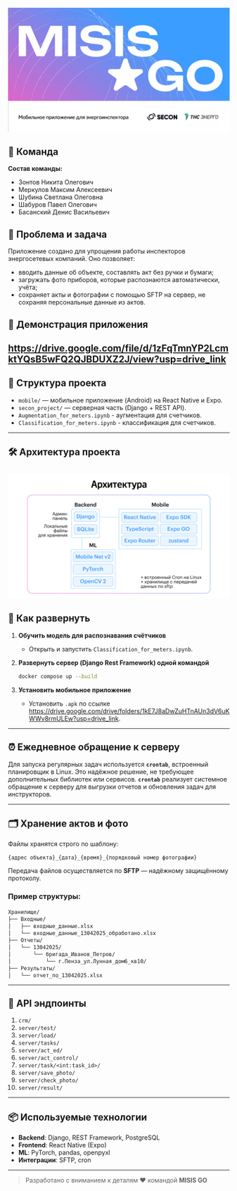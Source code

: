 ![Alt text](hello.jpg)

## 👥 Команда

**Состав команды:**
- Зонтов Никита Олегович
- Меркулов Максим Алексеевич
- Шубина Светлана Олеговна
- Шабуров Павел Олегович
- Басанский Денис Васильевич

## 🧩 Проблема и задача

Приложение создано для упрощения работы инспекторов энергосетевых компаний. 
Оно позволяет:
- вводить данные об объекте, составлять акт без ручки и бумаги;
- загружать фото приборов, которые распознаются автоматически, учёта;
- сохраняет акты и фотографии с помощью SFTP на сервер, не сохраняя персональные данные из актов.

## 📱 Демонстрация приложения
https://drive.google.com/file/d/1zFqTmnYP2LcmktYQsB5wFQ2QJBDUXZ2J/view?usp=drive_link
---

## 📁 Структура проекта

- `mobile/` — мобильное приложение (Android) на React Native и Expo.
- `secon_project/` — серверная часть (Django + REST API).
- `Augmentation_for_meters.ipynb` - аугментация для счетчиков.
- `Classification_for_meters.ipynb` - классификация для счетчиков.
---

## 🛠️ Архитектура проекта
![Alt text](architecture.jpg)
---

## 🚀 Как развернуть

1. **Обучить модель для распознавания счётчиков**
   - Открыть и запустить `Classification_for_meters.ipynb`.

2. **Развернуть сервер (Django Rest Framework) одной командой**
   ```bash
   docker compose up --build
   ```

3. **Установить мобильное приложение**
   - Установить `.apk` по ссылке https://drive.google.com/drive/folders/1kE7J8aDwZuHTnAUn3dV6uKWWv8rmULEw?usp=drive_link.

---

## ⏰ Ежедневное обращение к серверу

Для запуска регулярных задач используется **`crontab`**, встроенный планировщик в Linux. Это надёжное решение, не требующее дополнительных библиотек или сервисов.
**`crontab`** реализует системное обращение к серверу для выгрузки отчетов и обновления задач для инструкторов.

---

## 🗂️ Хранение актов и фото

Файлы хранятся строго по шаблону:

```
{адрес объекта}_{дата}_{время}_{порядковый номер фотографии}
```

Передача файлов осуществляется по **SFTP** — надёжному защищённому протоколу.

### Пример структуры:

```
Хранилище/
├── Входные/
│   ├── входные_данные.xlsx
│   └── входные_данные_13042025_обработано.xlsx
├── Отчеты/
│   └── 13042025/
│       └── бригада_Иванов_Петров/
│           └── г.Пенза_ул.Лунная_дом6_кв10/
├── Результаты/
│   └── отчет_по_13042025.xlsx
```

---

## 📡 API эндпоинты

1. `crm/`
2. `server/test/`
3. `server/load/`
4. `server/tasks/`
5. `server/act_ed/`
6. `server/act_control/`
7. `server/task/<int:task_id>/`
8. `server/save_photo/`
9. `server/check_photo/`
10. `server/result/`

---

## 📦 Используемые технологии

- **Backend**: Django, REST Framework, PostgreSQL
- **Frontend**: React Native (Expo)
- **ML**: PyTorch, pandas, openpyxl
- **Интеграции**: SFTP, cron

---

> Разработано с вниманием к деталям ❤️ командой **MISIS GO**
